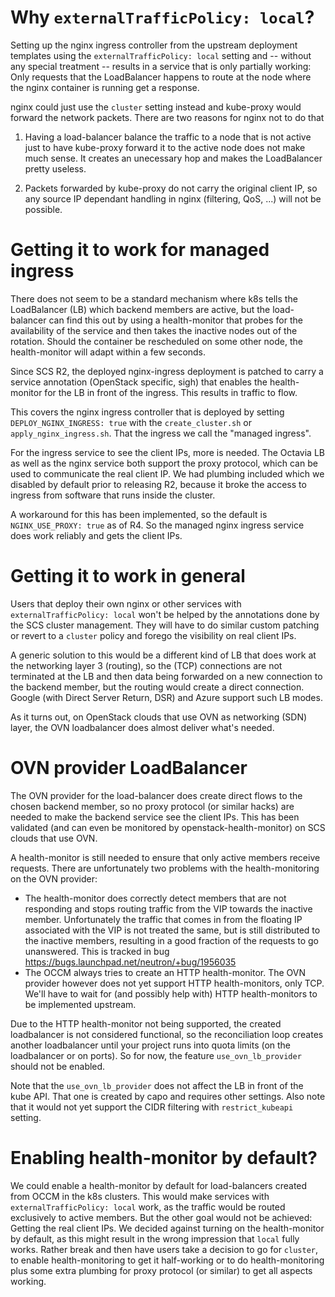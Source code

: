 # Why `externalTrafficPolicy: local`?

Setting up the nginx ingress controller from the upstream deployment templates
using the `externalTrafficPolicy: local` setting and -- without any special
treatment -- results in a service that is only partially working: Only requests
that the LoadBalancer happens to route at the node where the nginx container is
running get a response.

nginx could just use the `cluster` setting instead and kube-proxy would forward
the network packets. There are two reasons for nginx not to do that

1. Having a load-balancer balance the traffic to a node that is not active just
   to have kube-proxy forward it to the active node does not make much sense.
   It creates an unecessary hop and makes the LoadBalancer pretty useless.

2. Packets forwarded by kube-proxy do not carry the original client IP, so any
   source IP dependant handling in nginx (filtering, QoS, ...) will not be
   possible.

# Getting it to work for managed ingress

There does not seem to be a standard mechanism where k8s tells the LoadBalancer (LB)
which backend members are active, but the load-balancer can find this out by using
a health-monitor that probes for the availability of the service and then takes
the inactive nodes out of the rotation. Should the container be rescheduled on
some other node, the health-monitor will adapt within a few seconds.

Since SCS R2, the deployed nginx-ingress deployment is patched to carry a service
annotation (OpenStack specific, sigh) that enables the health-monitor for the LB in
front of the ingress. This results in traffic to flow.

This covers the nginx ingress controller that is deployed by setting`
 DEPLOY_NGINX_INGRESS: true` with the `create_cluster.sh` or `apply_nginx_ingress.sh`.
That the ingress we call the "managed ingress".

For the ingress service to see the client IPs, more is needed. The Octavia LB
as well as the nginx service both support the proxy protocol, which can be used to
communicate the real client IP. We had plumbing included which we disabled by
default prior to releasing R2, because it broke the access to ingress from
software that runs inside the cluster.

A workaround for this has been implemented, so the default is
`NGINX_USE_PROXY: true` as of R4. So the managed nginx ingress service
does work reliably and gets the client IPs.

# Getting it to work in general

Users that deploy their own nginx or other services with `externalTrafficPolicy: local`
won't be helped by the annotations done by the SCS cluster management. They will
have to do similar custom patching or revert to a `cluster` policy and forego the
visibility on real client IPs.

A generic solution to this would be a different kind of LB that does work at the
networking layer 3 (routing), so the (TCP) connections are not terminated at the
LB and then data being forwarded on a new connection to the backend member, but
the routing would create a direct connection. Google (with Direct Server Return, DSR)
and Azure support such LB modes.

As it turns out, on OpenStack clouds that use OVN as networking (SDN) layer, the OVN
loadbalancer does almost deliver what's needed.

# OVN provider LoadBalancer

The OVN provider for the load-balancer does create direct flows to the chosen backend
member, so no proxy protocol (or similar hacks) are needed to make the backend service
see the client IPs. This has been validated (and can even be monitored by openstack-health-monitor)
on SCS clouds that use OVN.

A health-monitor is still needed to ensure that only active members receive requests.
There are unfortunately two problems with the health-monitoring on the OVN provider:
* The health-monitor does correctly detect members that are not responding and stops
  routing traffic from the VIP towards the inactive member. Unfortunately the
  traffic that comes in from the floating IP associated with the VIP is not treated
  the same, but is still distributed to the inactive members, resulting in a good
  fraction of the requests to go unanswered. This is tracked in bug
  https://bugs.launchpad.net/neutron/+bug/1956035
* The OCCM always tries to create an HTTP health-monitor. The OVN provider however
  does not yet support HTTP health-monitors, only TCP. We'll have to wait for (and
  possibly help with) HTTP health-monitors to be implemented upstream.

Due to the HTTP health-monitor not being supported, the created loadbalancer is not
considered functional, so the reconciliation loop creates another loadbalancer until
your project runs into quota limits (on the loadbalancer or on ports).
So for now, the feature `use_ovn_lb_provider` should not be enabled.

Note that the `use_ovn_lb_provider` does not affect the LB in front of the kube API.
That one is created by capo and requires other settings. Also note that it would
not yet support the CIDR filtering with `restrict_kubeapi` setting.

# Enabling health-monitor by default?

We could enable a health-monitor by default for load-balancers created from OCCM
in the k8s clusters. This would make services with `externalTrafficPolicy: local`
work, as the traffic would be routed exclusively to active members. But the
other goal would not be achieved: Getting the real client IPs.
We decided against turning on the health-monitor by default, as this might result
in the wrong impression that `local` fully works. Rather break and then have users take
a decision to go for `cluster`, to enable health-monitoring to get it half-working
or to do health-monitoring plus some extra plumbing for proxy protocol (or similar)
to get all aspects working.
